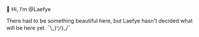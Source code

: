 👋 Hi, I’m @Laefye

There had to be something beautiful here, but Laefye hasn't decided what will be here yet. ¯\\\_(ツ)\_/¯

